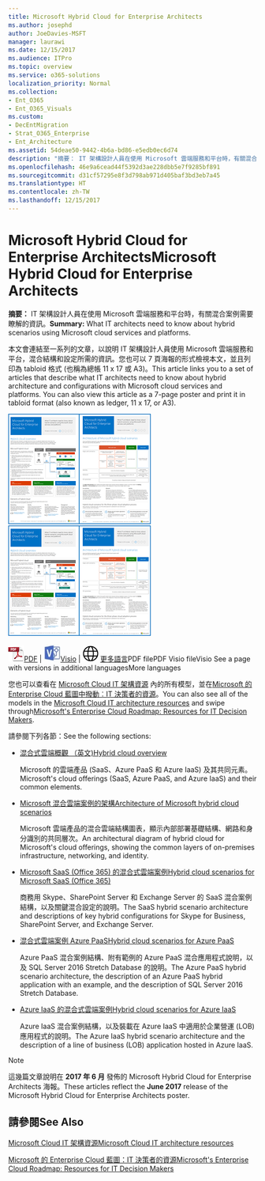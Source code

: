 ```yaml
---
title: Microsoft Hybrid Cloud for Enterprise Architects
ms.author: josephd
author: JoeDavies-MSFT
manager: laurawi
ms.date: 12/15/2017
ms.audience: ITPro
ms.topic: overview
ms.service: o365-solutions
localization_priority: Normal
ms.collection:
- Ent_O365
- Ent_O365_Visuals
ms.custom:
- DecEntMigration
- Strat_O365_Enterprise
- Ent_Architecture
ms.assetid: 54deae50-9442-4b6a-bd86-e5edb0ec6d74
description: "摘要： IT 架構設計人員在使用 Microsoft 雲端服務和平台時，有關混合案例需要瞭解的資訊。"
ms.openlocfilehash: 46e9a6cead44f5392d3ae228dbb5e7f9285bf891
ms.sourcegitcommit: d31cf57295e8f3d798ab971d405baf3bd3eb7a45
ms.translationtype: HT
ms.contentlocale: zh-TW
ms.lasthandoff: 12/15/2017
---
```

# <a name="microsoft-hybrid-cloud-for-enterprise-architects"></a><span data-ttu-id="95c92-103">Microsoft Hybrid Cloud for Enterprise Architects</span><span class="sxs-lookup"><span data-stu-id="95c92-103">Microsoft Hybrid Cloud for Enterprise Architects</span></span>

 <span data-ttu-id="95c92-104">**摘要：** IT 架構設計人員在使用 Microsoft 雲端服務和平台時，有關混合案例需要瞭解的資訊。</span><span class="sxs-lookup"><span data-stu-id="95c92-104">**Summary:** What IT architects need to know about hybrid scenarios using Microsoft cloud services and platforms.</span></span>
  
<span data-ttu-id="95c92-p101">本文會連結至一系列的文章，以說明 IT 架構設計人員使用 Microsoft 雲端服務和平台，混合結構和設定所需的資訊。您也可以 7 頁海報的形式檢視本文，並且列印為 tabloid 格式 (也稱為總帳 11 x 17 或 A3)。</span><span class="sxs-lookup"><span data-stu-id="95c92-p101">This article links you to a set of articles that describe what IT architects need to know about hybrid architecture and configurations with Microsoft cloud services and platforms. You can also view this article as a 7-page poster and print it in tabloid format (also known as ledger, 11 x 17, or A3).</span></span>
  
<span data-ttu-id="95c92-107">[![Microsoft 混合式雲端模型的縮圖影像](images/Hybrid_Poster/Hybrid_Cloud_Thumbnail.png)](https://www.microsoft.com/download/details.aspx?id=54424
)</span><span class="sxs-lookup"><span data-stu-id="95c92-107">[![Thumb image for the Microsoft hybrid cloud model](images/Hybrid_Poster/Hybrid_Cloud_Thumbnail.png)](https://www.microsoft.com/download/details.aspx?id=54424
)</span></span>
  
<span data-ttu-id="95c92-108">![PDF 檔案](images/Common_Images/PDFIcon.png)[PDF](https://go.microsoft.com/fwlink/p/?linkid=842082) | ![Visio 檔案](images/Common_Images/VisioIcon.png)[Visio](https://go.microsoft.com/fwlink/p/?linkid=842083) | ![參閱其他語言版本的頁面](images/Common_Images/GlobeIcon.png)
[更多語言](https://www.microsoft.com/download/details.aspx?id=54424)</span><span class="sxs-lookup"><span data-stu-id="95c92-108">PDF filePDF  Visio fileVisio  See a page with versions in additional languagesMore languages</span></span>
  
<span data-ttu-id="95c92-109">您也可以查看在 [Microsoft Cloud IT 架構資源](microsoft-cloud-it-architecture-resources.md) 內的所有模型，並在[Microsoft 的 Enterprise Cloud 藍圖中撥動︰IT 決策者的資源]((https://aka.ms/cloudarchitecture))。</span><span class="sxs-lookup"><span data-stu-id="95c92-109">You can also see all of the models in the [Microsoft Cloud IT architecture resources](microsoft-cloud-it-architecture-resources.md) and swipe through[Microsoft's Enterprise Cloud Roadmap: Resources for IT Decision Makers]((https://aka.ms/cloudarchitecture)).</span></span>
  
<span data-ttu-id="95c92-110">請參閱下列各節：</span><span class="sxs-lookup"><span data-stu-id="95c92-110">See the following sections:</span></span>
  
- [<span data-ttu-id="95c92-111">混合式雲端概觀 （英文)</span><span class="sxs-lookup"><span data-stu-id="95c92-111">Hybrid cloud overview</span></span>](hybrid-cloud-overview.md)
    
    <span data-ttu-id="95c92-112">Microsoft 的雲端產品 (SaaS、Azure PaaS 和 Azure IaaS) 及其共同元素。</span><span class="sxs-lookup"><span data-stu-id="95c92-112">Microsoft's cloud offerings (SaaS, Azure PaaS, and Azure IaaS) and their common elements.</span></span>
    
- [<span data-ttu-id="95c92-113">Microsoft 混合雲端案例的架構</span><span class="sxs-lookup"><span data-stu-id="95c92-113">Architecture of Microsoft hybrid cloud scenarios</span></span>](architecture-of-microsoft-hybrid-cloud-scenarios.md)
    
    <span data-ttu-id="95c92-114">Microsoft 雲端產品的混合雲端結構圖表，顯示內部部署基礎結構、網路和身分識別的共同層次。</span><span class="sxs-lookup"><span data-stu-id="95c92-114">An architectural diagram of hybrid cloud for Microsoft's cloud offerings, showing the common layers of on-premises infrastructure, networking, and identity.</span></span>
    
- [<span data-ttu-id="95c92-115">Microsoft SaaS (Office 365) 的混合式雲端案例</span><span class="sxs-lookup"><span data-stu-id="95c92-115">Hybrid cloud scenarios for Microsoft SaaS (Office 365)</span></span>](hybrid-cloud-scenarios-for-microsoft-saas-office-365.md)
    
    <span data-ttu-id="95c92-116">商務用 Skype、SharePoint Server 和 Exchange Server 的 SaaS 混合案例結構，以及關鍵混合設定的說明。</span><span class="sxs-lookup"><span data-stu-id="95c92-116">The SaaS hybrid scenario architecture and descriptions of key hybrid configurations for Skype for Business, SharePoint Server, and Exchange Server.</span></span>
    
- [<span data-ttu-id="95c92-117">混合式雲端案例 Azure PaaS</span><span class="sxs-lookup"><span data-stu-id="95c92-117">Hybrid cloud scenarios for Azure PaaS</span></span>](hybrid-cloud-scenarios-for-azure-paas.md)
    
    <span data-ttu-id="95c92-118">Azure PaaS 混合案例結構、附有範例的 Azure PaaS 混合應用程式說明，以及 SQL Server 2016 Stretch Database 的說明。</span><span class="sxs-lookup"><span data-stu-id="95c92-118">The Azure PaaS hybrid scenario architecture, the description of an Azure PaaS hybrid application with an example, and the description of SQL Server 2016 Stretch Database.</span></span>
    
- [<span data-ttu-id="95c92-119">Azure IaaS 的混合式雲端案例</span><span class="sxs-lookup"><span data-stu-id="95c92-119">Hybrid cloud scenarios for Azure IaaS</span></span>](hybrid-cloud-scenarios-for-azure-iaas.md)
    
    <span data-ttu-id="95c92-120">Azure IaaS 混合案例結構，以及裝載在 Azure IaaS 中適用於企業營運 (LOB) 應用程式的說明。</span><span class="sxs-lookup"><span data-stu-id="95c92-120">The Azure IaaS hybrid scenario architecture and the description of a line of business (LOB) application hosted in Azure IaaS.</span></span>
    
> [!NOTE]
> <span data-ttu-id="95c92-121">這幾篇文章說明在 **2017 年 6 月** 發佈的 Microsoft Hybrid Cloud for Enterprise Architects 海報。</span><span class="sxs-lookup"><span data-stu-id="95c92-121">These articles reflect the **June 2017** release of the Microsoft Hybrid Cloud for Enterprise Architects poster.</span></span>
  
## <a name="see-also"></a><span data-ttu-id="95c92-122">請參閱</span><span class="sxs-lookup"><span data-stu-id="95c92-122">See Also</span></span>

[<span data-ttu-id="95c92-123">Microsoft Cloud IT 架構資源</span><span class="sxs-lookup"><span data-stu-id="95c92-123">Microsoft Cloud IT architecture resources</span></span>](microsoft-cloud-it-architecture-resources.md)

<span data-ttu-id="95c92-124">[Microsoft 的 Enterprise Cloud 藍圖：IT 決策者的資源]((https://sway.com/FJ2xsyWtkJc2taRD))</span><span class="sxs-lookup"><span data-stu-id="95c92-124">[Microsoft's Enterprise Cloud Roadmap: Resources for IT Decision Makers]((https://sway.com/FJ2xsyWtkJc2taRD))</span></span>



